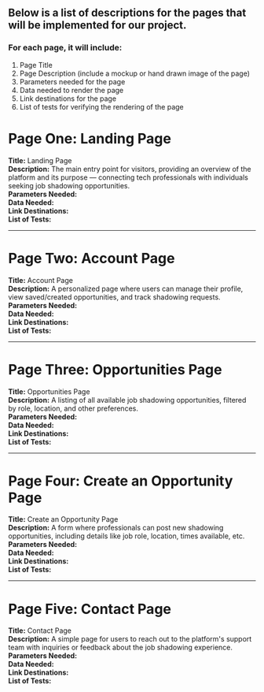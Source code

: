 ## Below is a list of descriptions for the pages that will be implemented for our project.
### For each page, it will include:
1. Page Title
2. Page Description (include a mockup or hand drawn image of the page)
3. Parameters needed for the page
4. Data needed to render the page
5. Link destinations for the page
6. List of tests for verifying the rendering of the page


# Page One: Landing Page
**Title:** Landing Page  
**Description:** The main entry point for visitors, providing an overview of the platform and its purpose — connecting tech professionals with individuals seeking job shadowing opportunities.  
**Parameters Needed:**  
**Data Needed:**  
**Link Destinations:**  
**List of Tests:**  

---

# Page Two: Account Page
**Title:** Account Page  
**Description:** A personalized page where users can manage their profile, view saved/created opportunities, and track shadowing requests.  
**Parameters Needed:**  
**Data Needed:**  
**Link Destinations:**  
**List of Tests:**  

---

# Page Three: Opportunities Page
**Title:** Opportunities Page  
**Description:** A listing of all available job shadowing opportunities, filtered by role, location, and other preferences.  
**Parameters Needed:**  
**Data Needed:**  
**Link Destinations:**  
**List of Tests:**  

---

# Page Four: Create an Opportunity Page
**Title:** Create an Opportunity Page  
**Description:** A form where professionals can post new shadowing opportunities, including details like job role, location, times available, etc.  
**Parameters Needed:**  
**Data Needed:**  
**Link Destinations:**  
**List of Tests:**  

---

# Page Five: Contact Page
**Title:** Contact Page  
**Description:** A simple page for users to reach out to the platform's support team with inquiries or feedback about the job shadowing experience.  
**Parameters Needed:**  
**Data Needed:**  
**Link Destinations:**  
**List of Tests:**  
